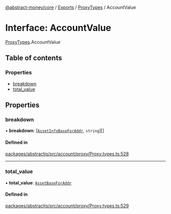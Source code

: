 [@abstract-money/core](../README.md) / [Exports](../modules.md) / [ProxyTypes](../modules/ProxyTypes.md) / AccountValue

# Interface: AccountValue

[ProxyTypes](../modules/ProxyTypes.md).AccountValue

## Table of contents

### Properties

- [breakdown](ProxyTypes.AccountValue.md#breakdown)
- [total\_value](ProxyTypes.AccountValue.md#total_value)

## Properties

### breakdown

• **breakdown**: [[`AssetInfoBaseForAddr`](../modules/ProxyTypes.md#assetinfobaseforaddr), `string`][]

#### Defined in

[packages/abstractjs/src/account/proxy/Proxy.types.ts:528](https://github.com/AbstractSDK/frontend/blob/07410073/packages/abstractjs/src/account/proxy/Proxy.types.ts#L528)

___

### total\_value

• **total\_value**: [`AssetBaseForAddr`](ProxyTypes.AssetBaseForAddr.md)

#### Defined in

[packages/abstractjs/src/account/proxy/Proxy.types.ts:529](https://github.com/AbstractSDK/frontend/blob/07410073/packages/abstractjs/src/account/proxy/Proxy.types.ts#L529)
